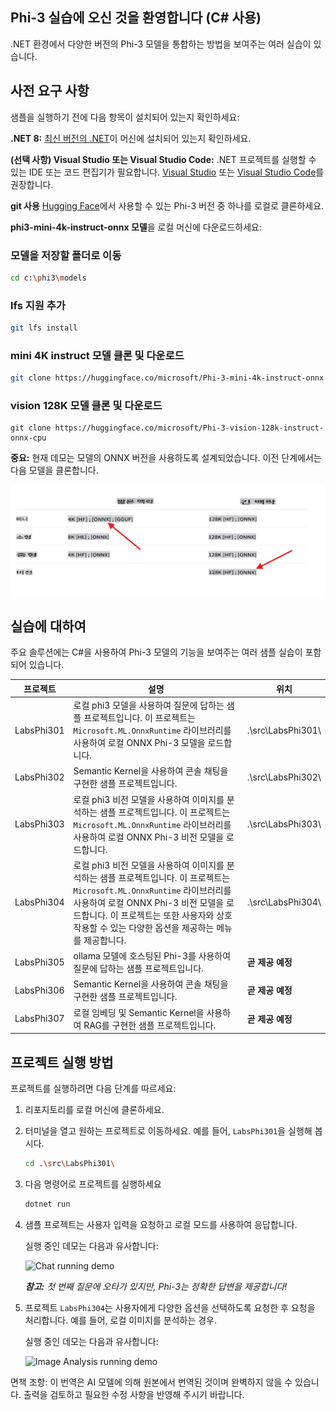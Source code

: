 ## Phi-3 실습에 오신 것을 환영합니다 (C# 사용)

.NET 환경에서 다양한 버전의 Phi-3 모델을 통합하는 방법을 보여주는 여러 실습이 있습니다.

## 사전 요구 사항
샘플을 실행하기 전에 다음 항목이 설치되어 있는지 확인하세요:

**.NET 8:** [최신 버전의 .NET](https://dotnet.microsoft.com/download/dotnet/8.0?WT.mc_id=aiml-137032-kinfeylo)이 머신에 설치되어 있는지 확인하세요.

**(선택 사항) Visual Studio 또는 Visual Studio Code:** .NET 프로젝트를 실행할 수 있는 IDE 또는 코드 편집기가 필요합니다. [Visual Studio](https://visualstudio.microsoft.com/) 또는 [Visual Studio Code](https://code.visualstudio.com?WT.mc_id=aiml-137032-kinfeylo)를 권장합니다.

**git 사용** [Hugging Face](https://huggingface.co)에서 사용할 수 있는 Phi-3 버전 중 하나를 로컬로 클론하세요.

**phi3-mini-4k-instruct-onnx 모델**을 로컬 머신에 다운로드하세요:

### 모델을 저장할 폴더로 이동
```bash
cd c:\phi3\models
```
### lfs 지원 추가
```bash
git lfs install 
```
### mini 4K instruct 모델 클론 및 다운로드
```bash
git clone https://huggingface.co/microsoft/Phi-3-mini-4k-instruct-onnx
```

### vision 128K 모델 클론 및 다운로드
```
git clone https://huggingface.co/microsoft/Phi-3-vision-128k-instruct-onnx-cpu
```
**중요:** 현재 데모는 모델의 ONNX 버전을 사용하도록 설계되었습니다. 이전 단계에서는 다음 모델을 클론합니다.

![OnnxDownload](../../../../../translated_images/DownloadOnnx.237f4b37d4d8d66d3f4a4a7219d6004bd6f84bc72cce50251ffc034cb28f6fb8.ko.png)

## 실습에 대하여

주요 솔루션에는 C#을 사용하여 Phi-3 모델의 기능을 보여주는 여러 샘플 실습이 포함되어 있습니다.

| 프로젝트 | 설명 | 위치 |
| ------------ | ----------- | -------- |
| LabsPhi301    | 로컬 phi3 모델을 사용하여 질문에 답하는 샘플 프로젝트입니다. 이 프로젝트는 `Microsoft.ML.OnnxRuntime` 라이브러리를 사용하여 로컬 ONNX Phi-3 모델을 로드합니다. | .\src\LabsPhi301\ |
| LabsPhi302    | Semantic Kernel을 사용하여 콘솔 채팅을 구현한 샘플 프로젝트입니다. | .\src\LabsPhi302\ |
| LabsPhi303 | 로컬 phi3 비전 모델을 사용하여 이미지를 분석하는 샘플 프로젝트입니다. 이 프로젝트는 `Microsoft.ML.OnnxRuntime` 라이브러리를 사용하여 로컬 ONNX Phi-3 비전 모델을 로드합니다. | .\src\LabsPhi303\ |
| LabsPhi304 | 로컬 phi3 비전 모델을 사용하여 이미지를 분석하는 샘플 프로젝트입니다. 이 프로젝트는 `Microsoft.ML.OnnxRuntime` 라이브러리를 사용하여 로컬 ONNX Phi-3 비전 모델을 로드합니다. 이 프로젝트는 또한 사용자와 상호작용할 수 있는 다양한 옵션을 제공하는 메뉴를 제공합니다. | .\src\LabsPhi304\ |
| LabsPhi305 | ollama 모델에 호스팅된 Phi-3를 사용하여 질문에 답하는 샘플 프로젝트입니다.  |**곧 제공 예정**|
| LabsPhi306 | Semantic Kernel을 사용하여 콘솔 채팅을 구현한 샘플 프로젝트입니다. |**곧 제공 예정**|
| LabsPhi307  | 로컬 임베딩 및 Semantic Kernel을 사용하여 RAG를 구현한 샘플 프로젝트입니다. |**곧 제공 예정**|

## 프로젝트 실행 방법

프로젝트를 실행하려면 다음 단계를 따르세요:
1. 리포지토리를 로컬 머신에 클론하세요.

1. 터미널을 열고 원하는 프로젝트로 이동하세요. 예를 들어, `LabsPhi301`을 실행해 봅시다.
    ```bash
    cd .\src\LabsPhi301\
    ```

1. 다음 명령어로 프로젝트를 실행하세요
    ```bash
    dotnet run
    ```

1. 샘플 프로젝트는 사용자 입력을 요청하고 로컬 모드를 사용하여 응답합니다.

    실행 중인 데모는 다음과 유사합니다:

    ![Chat running demo](../../../../../imgs/07/00/SampleConsole.gif)

    ***참고:** 첫 번째 질문에 오타가 있지만, Phi-3는 정확한 답변을 제공합니다!*

1. 프로젝트 `LabsPhi304`는 사용자에게 다양한 옵션을 선택하도록 요청한 후 요청을 처리합니다. 예를 들어, 로컬 이미지를 분석하는 경우.

    실행 중인 데모는 다음과 유사합니다:

    ![Image Analysis running demo](../../../../../imgs/07/00/SampleVisionConsole.gif)

면책 조항: 이 번역은 AI 모델에 의해 원본에서 번역된 것이며 완벽하지 않을 수 있습니다. 
출력을 검토하고 필요한 수정 사항을 반영해 주시기 바랍니다.